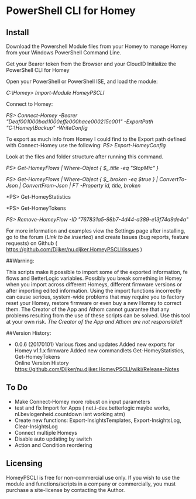# PowerShell CLI for Homey

## Install
Download the Powershell Module files from your Homey to manage Homey from your Windows PowerShell Command Line.

Get your Bearer token from the Browser and your CloudID
Initialize the PowerShell CLI for Homey

Open your PowerShell or PowerShell ISE, and load the module:

*C:\Homey>  Import-Module HomeyPSCLI*

Connect to Homey:

*PS> Connect-Homey -Bearer "Deaf001000bad1000effe000hace000215c001" -ExportPath "C:\Homey\Backup" -WriteConfig*

To export as much info from Homey I could find to the Export path defined with Connect-Homey use the following:
*PS> Export-HomeyConfig*

Look at the files and folder structure after running this command.

*PS> Get-HomeyFlows  | Where-Object { $_.title -eq "StopMic" }*

*PS> Get-HomeyFlows  | Where-Object { $_.broken -eq $true } | ConvertTo-Json |  ConvertFrom-Json | FT -Property id, title, broken*

*PS> Get-HomeyStatistics

*PS> Get-HomeyTokens

*PS> Remove-HomeyFlow  -ID  "767831a5-98b7-4d44-a389-e13f74a9de4a"*


For more information and examples view the Settings page after installing, go to the forum (*Link to be inserted*) and create Issues (bug reports, feature requests) on Github ( https://github.com/Dijker/nu.dijker.HomeyPSCLI/issues )  

##Warning:

This scripts make it possible to import some of the exported information, fe flows and BetterLogic variables. Possibly you break something in Homey when you import across different Homeys, different firmware versions or after importing edited information. 
Using the import functions incorrectly can cause serious, system-wide problems that may require you to factory reset your Homey, restore firmware or even buy a new Homey to correct them. The Creator of the App and Athom cannot guarantee that any problems resulting from the use of these scripts can be solved. Use this tool at your own risk.
*The Creator of the App and Athom are not responsible!!*

##Version History:
* 0.0.6 (20170101)
  Various fixes and updates
  Added new exports for Homey v1.1.x firmware
  Added new commandlets Get-HomeyStatistics, Get-HomeyTokens  
  Online Version History https://github.com/Dijker/nu.dijker.HomeyPSCLI/wiki/Release-Notes

## To Do 
* Make Connect-Homey more robust on input parameters
* test and fix Import for Apps
	( net.i-dev.betterlogic maybe works, nl.bevlogenheid.countdown isnt working atm)
* Create new functions: Export-InsightsTemplates, Export-InsightsLog, Clear-InsightsLog
* Connect multiple Homeys 
* Disable auto updating by switch 
* Action and Condition reordering

## Licensing
HomeyPSCLI is free for non-commercial use only. If you wish to use the module and functions/scripts in a company or commercially, you must purchase a site-license by contacting the Author.

